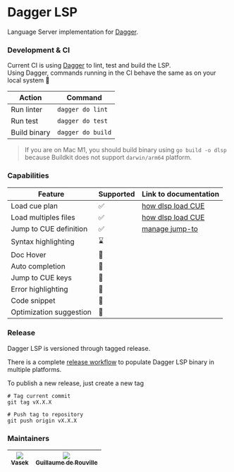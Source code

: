 # Dagger LSP

Language Server implementation for [Dagger](https://github.com/dagger/dagger).

### Development & CI

Current CI is using [Dagger](https://dagger.io) to lint, test and build the LSP.  
Using Dagger, commands running in the CI behave the same as on your local system :rocket:

| Action       | Command           |
|--------------|-------------------|
| Run linter   | `dagger do lint`  |
| Run test     | `dagger do test`  |
| Build binary | `dagger do build` |

> If you are on Mac M1, you should build binary using `go build -o dlsp` because Buildkit
> does not support `darwin/arm64` platform.

### Capabilities

| Feature                 | Supported          | Link to documentation               |
|-------------------------|--------------------|-------------------------------------|
| Load cue plan           | :white_check_mark: | [how dlsp load CUE](./docs/load.md) |
| Load multiples files    | :white_check_mark: | [how dlsp load CUE](./docs/load.md) |
| Jump to CUE definition  | :white_check_mark: | [manage jump-to](./docs/jump-to.md) |
| Syntax highlighting     | :hourglass:        |                                     |
| Doc Hover               | :no_entry_sign:    |                                     |
| Auto completion         | :no_entry_sign:    |                                     |
| Jump to CUE keys        | :no_entry_sign:    |                                     |
| Error highlighting      | :no_entry_sign:    |                                     |
| Code snippet            | :no_entry_sign:    |                                     |
| Optimization suggestion | :no_entry_sign:    |                                     |

### Release

Dagger LSP is versioned through tagged release.

There is a complete [release workflow](./.github/workflows/release.yaml) to populate Dagger LSP binary in multiple
platforms.

To publish a new release, just create a new tag

```shell
# Tag current commit
git tag vX.X.X

# Push tag to repository
git push origin vX.X.X
```

### Maintainers

| [<img src="https://github.com/TomChv.png?size=85" /><br /><sub><b>Vasek</b></sub>](https://github.com/TomChv) | [<img src="https://github.com/grouville.png?size=85" /><br /><sub><b>Guillaume de Rouville</b></sub>](https://github.com/grouville) |
| :---: | :---: |
